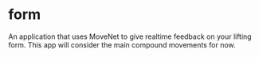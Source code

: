 # form
An application that uses MoveNet to give realtime feedback on your lifting form. This app will consider the main compound movements for now.
